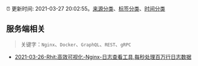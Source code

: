 :alarm_clock: 更新时间: 2021-03-27 20:02:55。[来源分类](../README.md)、[标签分类](../TAGS.md)、[时间分类](../TIMELINE.md)

## 服务端相关


> 关键字：`Nginx`、`Docker`、`GraphQL`、`REST`、`gRPC`



- [2021-03-26-Rhit:高效可视化-Nginx-日志查看工具,每秒处理百万行日志数据](https://sec.thief.one/article_content?a_id=6ac5f66532fc4ab99c8a27fbda463f94) 